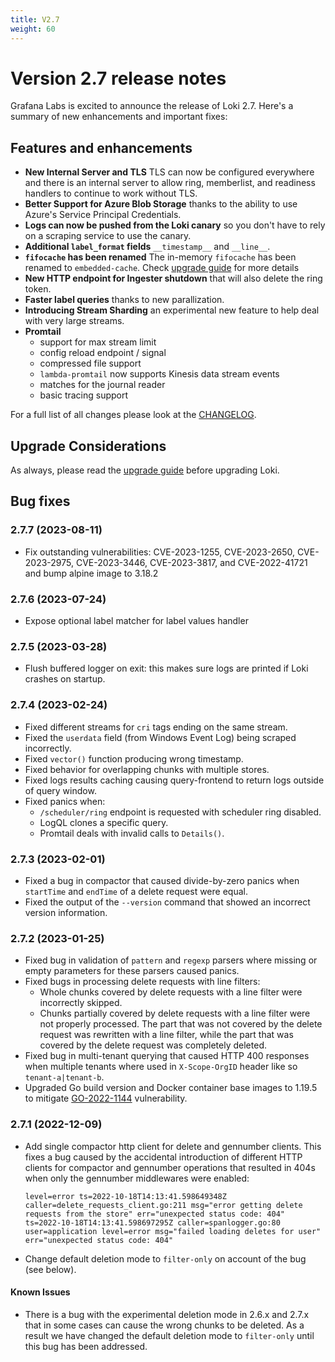 ```yaml
---
title: V2.7
weight: 60
---
```


# Version 2.7 release notes

Grafana Labs is excited to announce the release of Loki 2.7. Here's a summary of new enhancements and important fixes:

## Features and enhancements

- **New Internal Server and TLS** TLS can now be configured everywhere and there is an internal server to allow ring, memberlist, and readiness handlers to continue to work without TLS.
- **Better Support for Azure Blob Storage** thanks to the ability to use Azure's Service Principal Credentials.
- **Logs can now be pushed from the Loki canary** so you don't have to rely on a scraping service to use the canary.
- **Additional `label_format` fields** `__timestamp__` and `__line__`.
- **`fifocache` has been renamed** The in-memory `fifocache` has been renamed to `embedded-cache`. Check [upgrade guide](../../upgrading/#270) for more details
- **New HTTP endpoint for Ingester shutdown** that will also delete the ring token.
- **Faster label queries** thanks to new parallization.
- **Introducing Stream Sharding** an experimental new feature to help deal with very large streams.
- **Promtail**
  - support for max stream limit
  - config reload endpoint / signal
  - compressed file support
  - `lambda-promtail` now supports Kinesis data stream events
  - matches for the journal reader
  - basic tracing support

For a full list of all changes please look at the [CHANGELOG](https://github.com/grafana/loki/blob/main/CHANGELOG.md).

## Upgrade Considerations

As always, please read the [upgrade guide](../../upgrading/#270) before upgrading Loki.

## Bug fixes

### 2.7.7 (2023-08-11)

* Fix outstanding vulnerabilities: CVE-2023-1255, CVE-2023-2650, CVE-2023-2975, CVE-2023-3446, CVE-2023-3817, and CVE-2022-41721 and bump alpine image to 3.18.2

### 2.7.6 (2023-07-24)

* Expose optional label matcher for label values handler

### 2.7.5 (2023-03-28)

* Flush buffered logger on exit: this makes sure logs are printed if Loki crashes on startup.

### 2.7.4 (2023-02-24)

* Fixed different streams for `cri` tags ending on the same stream.
* Fixed the `userdata` field (from Windows Event Log) being scraped incorrectly.
* Fixed `vector()` function producing wrong timestamp.
* Fixed behavior for overlapping chunks with multiple stores.
* Fixed logs results caching causing query-frontend to return logs outside of query window.
* Fixed panics when:
  * `/scheduler/ring` endpoint is requested with scheduler ring disabled.
  * LogQL clones a specific query.
  * Promtail deals with invalid calls to `Details()`.

### 2.7.3 (2023-02-01)

* Fixed a bug in compactor that caused divide-by-zero panics when `startTime` and `endTime` of a delete request were equal.
* Fixed the output of the `--version` command that showed an incorrect version information.

### 2.7.2 (2023-01-25)

* Fixed bug in validation of `pattern` and `regexp` parsers where missing or empty parameters for these parsers caused panics.
* Fixed bugs in processing delete requests with line filters:
  * Whole chunks covered by delete requests with a line filter were incorrectly skipped.
  * Chunks partially covered by delete requests with a line filter were not properly processed.
    The part that was not covered by the delete request was rewritten with a line filter, while the part that was covered by the delete request was completely deleted.
* Fixed bug in multi-tenant querying that caused HTTP 400 responses when multiple tenants where used in `X-Scope-OrgID` header like so `tenant-a|tenant-b`.
* Upgraded Go build version and Docker container base images to 1.19.5 to mitigate [GO-2022-1144](https://pkg.go.dev/vuln/GO-2022-1144) vulnerability.

### 2.7.1 (2022-12-09)

* Add single compactor http client for delete and gennumber clients. This fixes a bug caused by the accidental introduction of different HTTP clients for compactor and gennumber operations that resulted in 404s when only the gennumber middlewares were enabled:

    ```console
    level=error ts=2022-10-18T14:13:41.598649348Z caller=delete_requests_client.go:211 msg="error getting delete requests from the store" err="unexpected status code: 404"
    ts=2022-10-18T14:13:41.598697295Z caller=spanlogger.go:80 user=application level=error msg="failed loading deletes for user" err="unexpected status code: 404"
    ```

* Change default deletion mode to `filter-only` on account of the bug (see below).

#### Known Issues

* There is a bug with the experimental deletion mode in 2.6.x and 2.7.x that in some cases can cause the wrong chunks to be deleted. As a result we have changed the default deletion mode to `filter-only` until this bug has been addressed.
